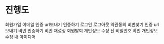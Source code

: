 # 진행도

회원가입
이메일 인증 url보내기
인증하기
로그인
로그아웃
약관동의
비번찾기 인증 url보내기
비번 인증하기
비번 재설정
회원탈퇴
개인정보 수정 전 비밀번호 확인
개인정보 수정
내 아이디어 

